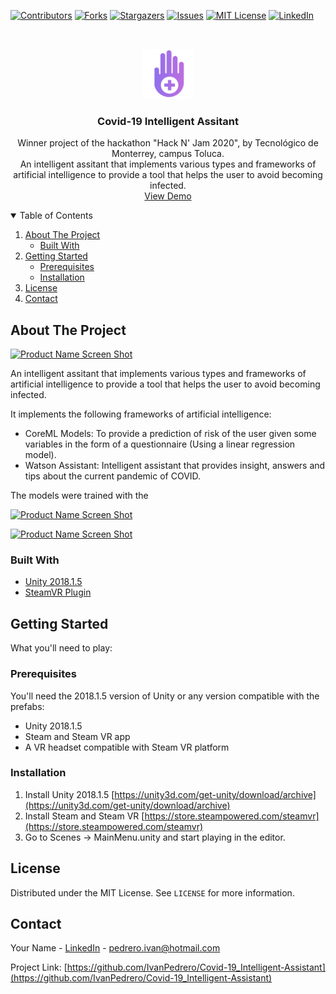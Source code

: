 [![Contributors][contributors-shield]][contributors-url]
[![Forks][forks-shield]][forks-url]
[![Stargazers][stars-shield]][stars-url]
[![Issues][issues-shield]][issues-url]
[![MIT License][license-shield]][license-url]
[![LinkedIn][linkedin-shield]][linkedin-url]



<!-- PROJECT LOGO -->
<br />
<p align="center">
  <a href="https://github.com/IvanPedrero/Covid-19_Intelligent-Assistant">
    <img src="images/logo.png" alt="Logo" width="80" height="80">
  </a>

  <h3 align="center">Covid-19 Intelligent Assitant</h3>

  <p align="center">
    Winner project of the hackathon "Hack N' Jam 2020", by Tecnológico de Monterrey, campus Toluca.
    <br />
    An intelligent assitant that implements various types and frameworks of artificial intelligence to provide a tool that helps the user to avoid becoming infected.
    <br />
    <a href="https://github.com/IvanPedrero/Covid-19_Intelligent-Assistant">View Demo</a>
  </p>
</p>



<!-- TABLE OF CONTENTS -->
<details open="open">
  <summary>Table of Contents</summary>
  <ol>
    <li>
      <a href="#about-the-project">About The Project</a>
      <ul>
        <li><a href="#built-with">Built With</a></li>
      </ul>
    </li>
    <li>
      <a href="#getting-started">Getting Started</a>
      <ul>
        <li><a href="#prerequisites">Prerequisites</a></li>
        <li><a href="#installation">Installation</a></li>
      </ul>
    </li>
    <li><a href="#license">License</a></li>
    <li><a href="#contact">Contact</a></li>
  </ol>
</details>



<!-- ABOUT THE PROJECT -->
## About The Project

[![Product Name Screen Shot][product-screenshot-1]](https://github.com/IvanPedrero/Covid-19_Intelligent-Assistant)

An intelligent assitant that implements various types and frameworks of artificial intelligence to provide a tool 
that helps the user to avoid becoming infected.

It implements the following frameworks of artificial intelligence:

* CoreML Models: To provide a prediction of risk of the user given some variables in the form of a questionnaire (Using a linear regression model).
* Watson Assistant: Intelligent assistant that provides insight, answers and tips about the current pandemic of COVID. 

The models were trained with the 


[![Product Name Screen Shot][product-screenshot-2]](https://github.com/IvanPedrero/Space-Station-VR-Simulation)

[![Product Name Screen Shot][product-screenshot-3]](https://github.com/IvanPedrero/Space-Station-VR-Simulation)


### Built With

* [Unity 2018.1.5](https://unity.com/)
* [SteamVR Plugin](https://assetstore.unity.com/packages/tools/integration/steamvr-plugin-32647)


<!-- GETTING STARTED -->
## Getting Started

What you'll need to play:

### Prerequisites

You'll need the 2018.1.5 version of Unity or any version compatible with the prefabs:

* Unity 2018.1.5
* Steam and Steam VR app
* A VR headset compatible with Steam VR platform

### Installation

1. Install Unity 2018.1.5 [https://unity3d.com/get-unity/download/archive](https://unity3d.com/get-unity/download/archive)
2. Install Steam and Steam VR [https://store.steampowered.com/steamvr](https://store.steampowered.com/steamvr)
3. Go to Scenes -> MainMenu.unity and start playing in the editor.

<!-- LICENSE -->
## License

Distributed under the MIT License. See `LICENSE` for more information.



<!-- CONTACT -->
## Contact

Your Name - [LinkedIn](https://www.linkedin.com/in/ivan-pedrero/) - pedrero.ivan@hotmail.com

Project Link: [https://github.com/IvanPedrero/Covid-19_Intelligent-Assistant](https://github.com/IvanPedrero/Covid-19_Intelligent-Assistant)



<!-- MARKDOWN LINKS & IMAGES -->
<!-- https://www.markdownguide.org/basic-syntax/#reference-style-links -->
[contributors-shield]: https://img.shields.io/github/contributors/othneildrew/Best-README-Template.svg?style=for-the-badge
[contributors-url]: https://github.com/IvanPedrero/Space-Station-VR-Simulation/graphs/contributors
[forks-shield]: https://img.shields.io/github/forks/othneildrew/Best-README-Template.svg?style=for-the-badge
[forks-url]: https://github.com/IvanPedrero/Space-Station-VR-Simulation/network/members
[stars-shield]: https://img.shields.io/github/stars/othneildrew/Best-README-Template.svg?style=for-the-badge
[stars-url]: https://github.com/IvanPedrero/Space-Station-VR-Simulation/stargazers
[issues-shield]: https://img.shields.io/github/issues/othneildrew/Best-README-Template.svg?style=for-the-badge
[issues-url]: https://github.com/IvanPedrero/Space-Station-VR-Simulation/issues
[license-shield]: https://img.shields.io/github/license/othneildrew/Best-README-Template.svg?style=for-the-badge
[license-url]: https://github.com/IvanPedrero/Space-Station-VR-Simulation/blob/master/LICENSE.txt
[linkedin-shield]: https://img.shields.io/badge/-LinkedIn-black.svg?style=for-the-badge&logo=linkedin&colorB=555
[linkedin-url]: https://www.linkedin.com/in/ivan-pedrero/
[product-screenshot-1]: images/iss1.PNG
[product-screenshot-2]: images/iss2.PNG
[product-screenshot-3]: images/iss3.PNG
[product-screenshot-4]: images/iss4.PNG
